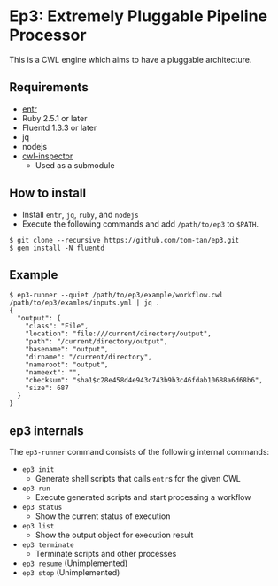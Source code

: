 # Ep3: Extremely Pluggable Pipeline Processor

This is a CWL engine which aims to have a pluggable architecture.

## Requirements
- [entr](http://entrproject.org)
- Ruby 2.5.1 or later
- Fluentd 1.3.3 or later
- jq
- nodejs
- [cwl-inspector](https://github.com/tom-tan/cwl-inspector)
  - Used as a submodule


## How to install
- Install `entr`, `jq`, `ruby`, and `nodejs`
- Execute the following commands and add `/path/to/ep3` to `$PATH`.
```console
$ git clone --recursive https://github.com/tom-tan/ep3.git
$ gem install -N fluentd
```

## Example
```console
$ ep3-runner --quiet /path/to/ep3/example/workflow.cwl /path/to/ep3/examles/inputs.yml | jq .
{
  "output": {
    "class": "File",
    "location": "file:///current/directory/output",
    "path": "/current/directory/output",
    "basename": "output",
    "dirname": "/current/directory",
    "nameroot": "output",
    "nameext": "",
    "checksum": "sha1$c28e458d4e943c743b9b3c46fdab10688a6d68b6",
    "size": 687
  }
}
```

## ep3 internals
The `ep3-runner` command consists of the following internal commands:
- `ep3 init`
  - Generate shell scripts that calls `entr`s for the given CWL
- `ep3 run`
  - Execute generated scripts and start processing a workflow
- `ep3 status`
  - Show the current status of execution
- `ep3 list`
  - Show the output object for execution result
- `ep3 terminate`
  - Terminate scripts and other processes
- `ep3 resume` (Unimplemented)
- `ep3 stop` (Unimplemented)
